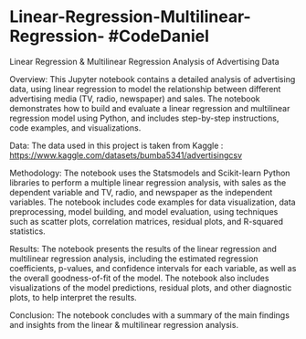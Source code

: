# Linear-Regression-Multilinear-Regression- #CodeDaniel
Linear Regression &amp; Multilinear Regression Analysis of Advertising Data 

Overview: This Jupyter notebook contains a detailed analysis of advertising data, using linear regression to model the relationship between different advertising media (TV, radio, newspaper) and sales. The notebook demonstrates how to build and evaluate a linear regression and multilinear regression model using Python, and includes step-by-step instructions, code examples, and visualizations.

Data: The data used in this project is taken from Kaggle : https://www.kaggle.com/datasets/bumba5341/advertisingcsv

Methodology: The notebook uses the Statsmodels and Scikit-learn Python libraries to perform a multiple linear regression analysis, with sales as the dependent variable and TV, radio, and newspaper as the independent variables. The notebook includes code examples for data visualization, data preprocessing, model building, and model evaluation, using techniques such as scatter plots, correlation matrices, residual plots, and R-squared statistics.

Results: The notebook presents the results of the linear regression and multilinear regression analysis, including the estimated regression coefficients, p-values, and confidence intervals for each variable, as well as the overall goodness-of-fit of the model. The notebook also includes visualizations of the model predictions, residual plots, and other diagnostic plots, to help interpret the results.

Conclusion: The notebook concludes with a summary of the main findings and insights from the linear & multilinear regression analysis.
